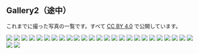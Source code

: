 ## Gallery2（途中）
これまでに撮った写真の一覧です。すべて [CC BY 4.0](https://creativecommons.org/licenses/by/4.0/) で公開しています。

<a href="pile_of_images/light__-3.jpg" data-lightbox="images"><img id="_image2" src="pile_of_images/light__-3.jpg"></a>
<a href="pile_of_images/light__-1.jpg" data-lightbox="images"><img id="_image2" src="pile_of_images/light__-1.jpg"></a>
<a href="pile_of_images/light_-5.jpg" data-lightbox="images"><img id="_image2" src="pile_of_images/light_-5.jpg"></a>
<a href="pile_of_images/light_-3.jpg" data-lightbox="images"><img id="_image2" src="pile_of_images/light_-3.jpg"></a>
<a href="pile_of_images/hi2.jpg" data-lightbox="images"><img id="_image2" src="pile_of_images/hi2.jpg"></a>
<a href="pile_of_images/hi.jpg" data-lightbox="images"><img id="_image2" src="pile_of_images/hi.jpg"></a>
<a href="pile_of_images/hz.jpg" data-lightbox="images"><img id="_image2" src="pile_of_images/hz.jpg"></a>
<a href="pile_of_images/n_light.jpg" data-lightbox="images"><img id="_image2" src="pile_of_images/n_light.jpg"></a>
<a href="pile_of_images/am.jpg" data-lightbox="images"><img id="_image2" src="pile_of_images/am.jpg"></a>
<a href="pile_of_images/k_museum.jpg" data-lightbox="images"><img id="_image2" src="pile_of_images/k_museum.jpg"></a>
<a href="pile_of_images/toppy3.jpg" data-lightbox="images"><img id="_image2" src="pile_of_images/toppy3.jpg"></a>
<a href="pile_of_images/b_line.jpg" data-lightbox="images"><img id="_image2" src="pile_of_images/b_line.jpg"></a>
<a href="pile_of_images/s__.jpg" data-lightbox="images"><img id="_image2" src="pile_of_images/s__.jpg"></a>
<a href="pile_of_images/sign12.jpg" data-lightbox="images"><img id="_image2" src="pile_of_images/sign12.jpg"></a>
<a href="pile_of_images/lake_biwa.jpg" data-lightbox="images"><img id="_image2" src="pile_of_images/lake_biwa.jpg"></a>
<a href="pile_of_images/tree.jpg" data-lightbox="images"><img id="_image2" src="pile_of_images/tree.jpg"></a>
<a href="pile_of_images/s_.jpg" data-lightbox="images"><img id="_image2" src="pile_of_images/s_.jpg"></a>
<a href="pile_of_images/seta_river.jpg" data-lightbox="images"><img id="_image2" src="pile_of_images/seta-river.jpg"></a>
<a href="pile_of_images/k_.jpg" data-lightbox="images"><img id="_image2" src="pile_of_images/k_.jpg"></a>
<a href="pile_of_images/move-4.jpg" data-lightbox="images"><img id="_image2" src="pile_of_images/move-4.jpg"></a>
<a href="pile_of_images/move-2.jpg" data-lightbox="images"><img id="_image2" src="pile_of_images/move-2jpg"></a>
<a href="pile_of_images/blue26jpg" data-lightbox="images"><img id="_image2" src="pile_of_images/blue26.jpg"></a>
<a href="pile_of_images/water-5.jpg" data-lightbox="images"><img id="_image2" src="pile_of_images/water-5jpg"></a>
<a href="pile_of_images/water-3.jpg" data-lightbox="images"><img id="_image2" src="pile_of_images/water-3.jpg"></a>
<a href="pile_of_images/water-1.jpg" data-lightbox="images"><img id="_image2" src="pile_of_images/water-1.jpg"></a>
<a href="pile_of_images/b_.jpg" data-lightbox="images"><img id="_image2" src="pile_of_images/b_.jpg"></a>
<a href="pile_of_images/practice-10.jpg" data-lightbox="images"><img id="_image2" src="pile_of_images/practice-10.jpg"></a>
